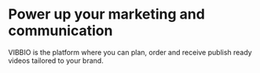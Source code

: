 # Power up your marketing and communication

VIBBIO is the platform where you can plan, order and receive publish ready videos tailored to your brand.